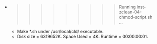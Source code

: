 * >>>>>>>>> Running inst-zclean-04-chmod-script.sh ...
  * Make *.sh under /usr/local/cld/ executable.
  * Disk size = 6319652K. Space Used = 4K. Runtime = 00:00:00:01.
